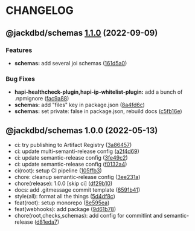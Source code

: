 # CHANGELOG

## @jackdbd/schemas [1.1.0](https://github.com/jackdbd/calderone/compare/@jackdbd/schemas@1.0.0...@jackdbd/schemas@1.1.0) (2022-09-09)


### Features

* **schemas:** add several joi schemas ([161d5a0](https://github.com/jackdbd/calderone/commit/161d5a0f2b8b14acb9b964e731b8db99c61ff527))


### Bug Fixes

* **hapi-healthcheck-plugin,hapi-ip-whitelist-plugin:** add a bunch of .npmignore ([fac9a88](https://github.com/jackdbd/calderone/commit/fac9a88c50fc0264ab6a2e523e884ac2d323a049))
* **schemas:** add "files" key in package.json ([8a4fd6c](https://github.com/jackdbd/calderone/commit/8a4fd6c12465323b13f30b2dcf35300f3ae6c6a9))
* **schemas:** set private: false in package.json, rebuild docs ([c5fb16e](https://github.com/jackdbd/calderone/commit/c5fb16ebcd61758e98949238daa286c6a6103204))

## @jackdbd/schemas 1.0.0 (2022-05-13)

* ci: try publishing to Artifact Registry ([3a86457](https://github.com/jackdbd/calderone/commit/3a86457))
* ci: update multi-semanti-release config ([a2f4d69](https://github.com/jackdbd/calderone/commit/a2f4d69))
* ci: update semantic-release config ([3fe49c2](https://github.com/jackdbd/calderone/commit/3fe49c2))
* ci: update semantic-release config ([f0132a4](https://github.com/jackdbd/calderone/commit/f0132a4))
* ci(root): setup CI pipeline ([105ffb3](https://github.com/jackdbd/calderone/commit/105ffb3))
* chore: cleanup semantic-release config ([3ee231a](https://github.com/jackdbd/calderone/commit/3ee231a))
* chore(release): 1.0.0 [skip ci] ([df29b10](https://github.com/jackdbd/calderone/commit/df29b10))
* docs: add .gitmessage commit template ([6591b41](https://github.com/jackdbd/calderone/commit/6591b41))
* style(all): format all the things ([5d4df8c](https://github.com/jackdbd/calderone/commit/5d4df8c))
* feat(root): setup monorepo ([8e595ea](https://github.com/jackdbd/calderone/commit/8e595ea))
* feat(webhooks): add package ([9d61b78](https://github.com/jackdbd/calderone/commit/9d61b78))
* chore(root,checks,schemas): add config for commitlint and semantic-release ([d81eda7](https://github.com/jackdbd/calderone/commit/d81eda7))
